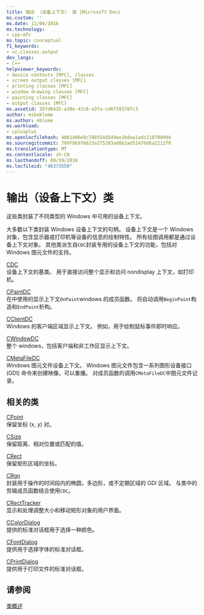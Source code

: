 ```yaml
---
title: 输出 （设备上下文） 类 |Microsoft Docs
ms.custom: ''
ms.date: 11/04/2016
ms.technology:
- cpp-mfc
ms.topic: conceptual
f1_keywords:
- vc.classes.output
dev_langs:
- C++
helpviewer_keywords:
- device contexts [MFC], classes
- screen output classes [MFC]
- printing classes [MFC]
- window drawing classes [MFC]
- painting classes [MFC]
- output classes [MFC]
ms.assetid: 35fd6435-a38e-42c6-a3fa-cd6f39370fc3
author: mikeblome
ms.author: mblome
ms.workload:
- cplusplus
ms.openlocfilehash: 40b1406e8c788554d549ee1bdaa1adc21070d994
ms.sourcegitcommit: 799f9b976623a375203ad8b2ad5147bd6a2212f0
ms.translationtype: MT
ms.contentlocale: zh-CN
ms.lasthandoff: 09/19/2018
ms.locfileid: "46373550"
---
```

# <a name="output-device-context-classes"></a>输出（设备上下文）类

这些类封装了不同类型的 Windows 中可用的设备上下文。

大多数以下类封装 Windows 设备上下文的句柄。 设备上下文是一个 Windows 对象，包含显示器或打印机等设备的信息的绘制特性。 所有绘图调用都是通过设备上下文对象。 其他类派生自`CDC`封装专用的设备上下文的功能，包括对 Windows 图元文件的支持。

[CDC](../mfc/reference/cdc-class.md)<br/>
设备上下文的基类。 用于直接访问整个显示和访问 nondisplay 上下文，如打印机。

[CPaintDC](../mfc/reference/cpaintdc-class.md)<br/>
在中使用的显示上下文`OnPaint`windows 的成员函数。 将自动调用`BeginPaint`构造和`EndPaint`析构。

[CClientDC](../mfc/reference/cclientdc-class.md)<br/>
Windows 的客户端区域显示上下文。 例如，用于绘制鼠标事件即时响应。

[CWindowDC](../mfc/reference/cwindowdc-class.md)<br/>
整个 windows，包括客户端和非工作区显示上下文。

[CMetaFileDC](../mfc/reference/cmetafiledc-class.md)<br/>
Windows 图元文件设备上下文。 Windows 图元文件包含一系列图形设备接口 (GDI) 命令来创建映像，可以重播。 对成员函数的调用`CMetaFileDC`中图元文件记录。

## <a name="related-classes"></a>相关的类

[CPoint](../atl-mfc-shared/reference/cpoint-class.md)<br/>
保留坐标 (x, y) 对。

[CSize](../atl-mfc-shared/reference/csize-class.md)<br/>
保留距离、相对位置或匹配的值。

[CRect](../atl-mfc-shared/reference/crect-class.md)<br/>
保留矩形区域的坐标。

[CRgn](../mfc/reference/crgn-class.md)<br/>
封装用于操作的时间段内的椭圆，多边形，或不定期区域的 GDI 区域。 与类中的剪辑成员函数结合使用`CDC`。

[CRectTracker](../mfc/reference/crecttracker-class.md)<br/>
显示和处理调整大小和移动矩形对象的用户界面。

[CColorDialog](../mfc/reference/ccolordialog-class.md)<br/>
提供的标准对话框用于选择一种颜色。

[CFontDialog](../mfc/reference/cfontdialog-class.md)<br/>
提供用于选择字体的标准对话框。

[CPrintDialog](../mfc/reference/cprintdialog-class.md)<br/>
提供用于打印文件的标准对话框。

## <a name="see-also"></a>请参阅

[类概述](../mfc/class-library-overview.md)

